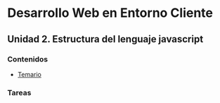 # Desarrollo Web en Entorno Cliente
## Unidad 2. Estructura del lenguaje javascript

### Contenidos
* [Temario](https://github.com/nebulavision/DAW/blob/main/DWEC/DWEC02/temario/DWEC02%20-%20Estructura%20del%20lenguaje%20javascript.pdf)

### Tareas
